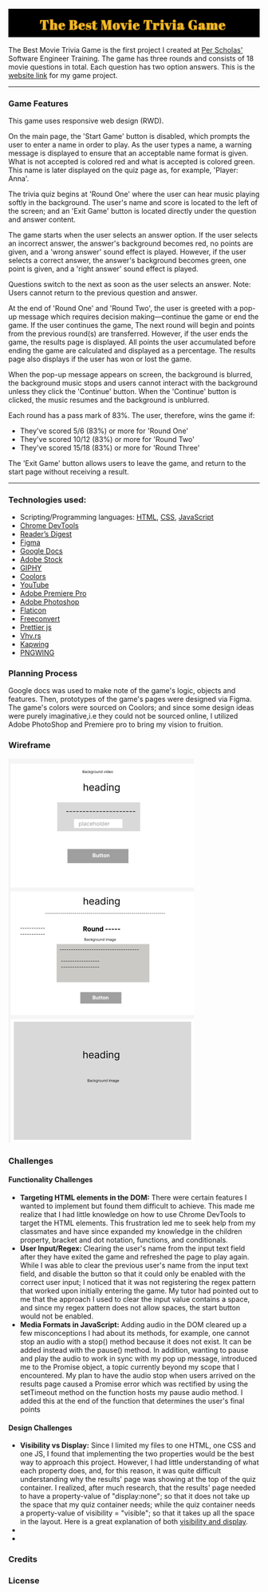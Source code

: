 ![Heading](./Heading-ReadMe.png)
<p> The Best Movie Trivia Game is the first project I created at <a href="https://perscholas.org/courses/software-engineer/software-engineer-atlanta/">Per Scholas'</a> Software Engineer Training. The game has three rounds and consists of 18 movie questions in total. Each question has two option answers. This is the <a href= "https://th876.github.io/triviagame/">website link</a> for my game project.</p>
<hr></hr>
<h3>Game Features</h3>
<p>This game uses responsive web design (RWD).</p>

<p>On the main page, the 'Start Game' button is disabled, which prompts the user to enter a name in order to play. As the user types a name, a warning message is displayed to ensure that an acceptable name format is given. What is not accepted is colored red and what is accepted is colored green. This name is later displayed on the quiz page as, for example, 'Player: Anna'.</p>

<p>The trivia quiz begins at 'Round One' where the user can hear music playing softly in the background. The user's name and score is located to the left of the screen; and an 'Exit Game' button is located directly under the question and answer content.<p>  

<p>The game starts when the user selects an answer option. If the user selects an incorrect answer, the answer's background becomes red, no points are given, and a 'wrong answer' sound effect is played. However, if the user selects a correct answer, the answer's background becomes green, one point is given, and a 'right answer' sound effect is played.</p>

<p>Questions switch to the next as soon as the user selects an answer. Note: Users cannot return to the previous question and answer.</p>

<p>At the end of 'Round One' and 'Round Two', the user is greeted with a pop-up message which requires decision making—continue the game or end the game. If the user continues the game, The next round will begin and points from the previous round(s) are transferred. However, if the user ends the game, the results page is displayed. All points the user accumulated before ending the game are calculated and displayed as a percentage. The results page also displays if the user has won or lost the game.</p>

<p>When the pop-up message appears on screen, the background is blurred, the background music stops and users cannot interact with the background unless they click the 'Continue' button. When the 'Continue' button is clicked, the music resumes and the background is unblurred.</p>

<p>Each round has a pass mark of 83%. The user, therefore, wins the game if: </p>
  <ul>
    <li> They've scored 5/6 (83%) or more for 'Round One'</li>
    <li> They've scored 10/12 (83%) or more for 'Round Two'</li>
    <li> They've scored 15/18 (83%) or more for 'Round Three' </li>
   </ul>
 
 <p>The 'Exit Game' button allows users to leave the game, and return to the start page without receiving a result. </p>
 <hr></hr>
 <h3>Technologies used:</h3>
 <ul>
  <li>Scripting/Programming languages: <a href="https://en.wikipedia.org/wiki/HTML">HTML</a>, <a href="https://en.wikipedia.org/wiki/CSS">CSS</a>, <a href="https://en.wikipedia.org/wiki/JavaScript">JavaScript</a></li>
  <li><a href="https://developer.chrome.com/docs/devtools/open/">Chrome DevTools</a></li>
  <li><a href="https://www.rd.com/article/movie-trivia-facts/">Reader’s Digest</a></li>
  <li><a href="https://www.figma.com/">Figma</a></li>
  <li><a href="https://docs.google.com/">Google Docs</a></li>
  <li><a href="https://stock.adobe.com/">Adobe Stock</a></li>
  <li><a href="https://giphy.com/">GIPHY</a></li>
  <li><a href="https://coolors.co/">Coolors</a></li>
  <li><a href="https://www.youtube.com/">YouTube</a></li>
  <li><a href="https://www.adobe.com/products/premiere/free-trial-download.html">Adobe Premiere Pro</a></li>
  <li><a href="https://www.adobe.com/products/photoshop.html">Adobe Photoshop</a></li>
  <li><a href="https://www.flaticon.com/">Flaticon</a></li>
  <li><a href="https://www.freeconvert.com/video-compressor 
">Freeconvert</a></li>
  <li><a href="https://prettier.io/">Prettier js</a></li>
  <li><a href="https://www.vhv.rs/">Vhv.rs</a></li>
  <li><a href="https://www.kapwing.com/">Kapwing</a></li>
  <li><a href="https://www.pngwing.com/">PNGWING</a></li>  
 </ul>

<h3>Planning Process</h3>
<p>Google docs was used to make note of the game's logic, objects and features. Then, prototypes of the game's pages were designed via Figma. The game's colors were sourced on Coolors; and since some design ideas were purely imaginative,i.e they could not be sourced online, I utilized Adobe PhotoShop and Premiere pro to bring my vision to fruition.</p>

<h3>Wireframe</h3>
<img src="/Wireframe-ReadMe.png">

<h3>Challenges</h3>

<h4>Functionality Challenges</h4>
<ul>
<li><b>Targeting HTML elements in the DOM:</b> There were certain features I wanted to implement but found them difficult to achieve. This made me realize that I had little knowledge on how to use Chrome DevTools to target the HTML elements. This frustration led me to seek help from my classmates and have since expanded my knowledge in the children property, bracket and dot notation, functions, and conditionals.</li>

<li><b>User Input/Regex:</b> Clearing the user's name from the input text field after they have exited the game and refreshed the page to play again. While I was able to clear the previous user's name from the input text field, and disable the button so that it could only be enabled with the correct user input; I noticed that it was not registering the regex pattern that worked upon initially entering the game. My tutor had pointed out to me that the approach I used to clear the input value contains a space, and since my regex pattern does not allow spaces, the start button would not be enabled.</li>

<li><b>Media Formats in JavaScript:</b> Adding audio in the DOM cleared up a few misconceptions I had about its methods, for example, one cannot stop an audio with a stop() method because it does not exist. It can be added instead with the pause() method. In addition, wanting to pause and play the audio to work in sync with my pop up message, introduced me to the Promise object, a topic currently beyond my scope that I encountered. My plan to have the audio stop when users arrived on the results page caused a Promise error which was rectified by using the setTimeout method on the function hosts my pause audio method. I added this at the end of the function that determines the user's final points</li>
</ul>

<h4>Design Challenges</h4>
<ul>
<li><b>Visibility vs Display:</b> Since I limited my files to one HTML, one CSS and one JS, I found that implementing the two properties would be the best way to approach this project. However, I had little understanding of what each property does, and, for this reason, it was quite difficult understanding why the results' page was showing at the top of the quiz container. I realized, after much research, that the results' page needed to have a property-value of "display:none"; so that it does not take up the space that my quiz container needs; while the quiz container needs a property-value of visibility = "visible"; so that it takes up all the space in the layout. Here is a great explanation of both <a href="https://www.tutorialrepublic.com/css-tutorial/css-visibility.php">visibility and display</a>.</li>
<li></li>
<li></li>
</ul>

<h3>Credits</h3>

<h3>License</h3>

<!-- + Unsolved Problems? Error from console at the end of 'Round Three'. It reads, "Uncaught TypeError: Cannot read properties of undefined (reading 'question')
    at generateQuestions (main.js:412:49)
    at main.js:455:7". I am not sure how to fix this at the moment of writing this. + -->

